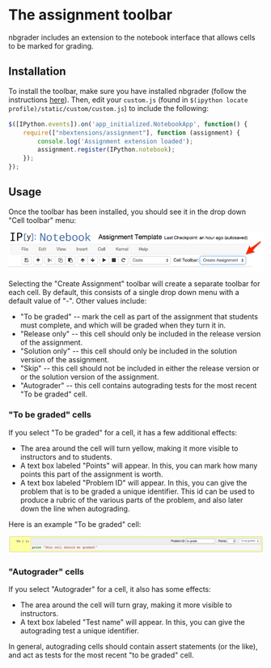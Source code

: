 # The assignment toolbar

nbgrader includes an extension to the notebook interface that allows
cells to be marked for grading.

## Installation

To install the toolbar, make sure you have installed nbgrader (follow
the instructions [here](index.md)). Then, edit your `custom.js` (found
in `$(ipython locate profile)/static/custom/custom.js`) to include the
following:

```javascript
$([IPython.events]).on('app_initialized.NotebookApp', function() {
    require(["nbextensions/assignment"], function (assignment) {
        console.log('Assignment extension loaded');
        assignment.register(IPython.notebook);
    });
});
```

## Usage

Once the toolbar has been installed, you should see it in the drop
down "Cell toolbar" menu:

![](images/select_assignment_toolbar.png)

Selecting the "Create Assignment" toolbar will create a separate
toolbar for each cell. By default, this consists of a single drop down
menu with a default value of "-". Other values include:

* "To be graded" -- mark the cell as part of the assignment that
  students must complete, and which will be graded when they turn it
  in.
* "Release only" -- this cell should only be included in the release
  version of the assignment.
* "Solution only" -- this cell should only be included in the solution
  version of the assignment.
* "Skip" -- this cell should not be included in either the release
  version or or the solution version of the assignment.
* "Autograder" -- this cell contains autograding tests for the most
  recent "To be graded" cell.

### "To be graded" cells

If you select "To be graded" for a cell, it has a few additional
effects:

* The area around the cell will turn yellow, making it more visible to
  instructors and to students.
* A text box labeled "Points" will appear. In this, you can mark how
  many points this part of the assignment is worth.
* A text box labeled "Problem ID" will appear. In this, you can give
  the problem that is to be graded a unique identifier. This id can be
  used to produce a rubric of the various parts of the problem, and
  also later down the line when autograding.

Here is an example "To be graded" cell:

![](images/to_be_graded.png)

### "Autograder" cells

If you select "Autograder" for a cell, it also has some effects:

* The area around the cell will turn gray, making it more visible to
  instructors.
* A text box labeled "Test name" will appear. In this, you can give
  the autograding test a unique identifier.

In general, autograding cells should contain assert statements (or the
like), and act as tests for the most recent "to be graded" cell.
